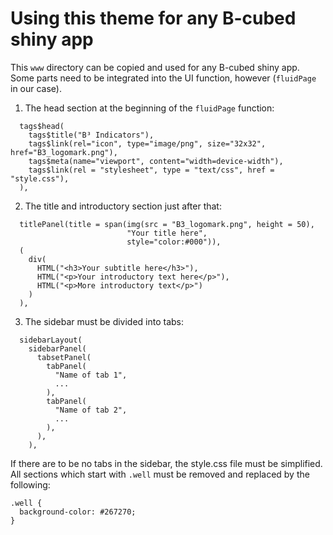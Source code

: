 # Using this theme for any B-cubed shiny app
This `www` directory can be copied and used for any B-cubed shiny app. Some parts need to be integrated into the UI function, however (`fluidPage` in our case).

1. The head section at the beginning of the `fluidPage` function:

```
  tags$head(
    tags$title("B³ Indicators"),
    tags$link(rel="icon", type="image/png", size="32x32", href="B3_logomark.png"),
    tags$meta(name="viewport", content="width=device-width"),
    tags$link(rel = "stylesheet", type = "text/css", href = "style.css"),
  ),
```

2. The title and introductory section just after that:

```
  titlePanel(title = span(img(src = "B3_logomark.png", height = 50),
                          "Your title here",
                          style="color:#000")),
  (
    div(
      HTML("<h3>Your subtitle here</h3>"),
      HTML("<p>Your introductory text here</p>"),
      HTML("<p>More introductory text</p>")
    )
  ),
```

3. The sidebar must be divided into tabs:

```
  sidebarLayout(
    sidebarPanel(
      tabsetPanel(
        tabPanel(
          "Name of tab 1",
          ...
        ),
        tabPanel(
	      "Name of tab 2",
	      ...
        ),
      ),
    ),
```


If there are to be no tabs in the sidebar, the style.css file must be simplified. All sections which start with `.well` must be removed and replaced by the following:

```
.well {
  background-color: #267270;
}
```